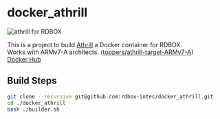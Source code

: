 # docker_athrill

![athrill for RDBOX](https://github.com/rdbox-intec/docker_athrill/workflows/athrill%20for%20RDBOX/badge.svg)

This is a project to build [Athrill](https://github.com/toppers/athrill) a Docker container for RDBOX.  
Works with ARMv7-A architects. ([toppers/athrill\-target\-ARMv7\-A](https://github.com/toppers/athrill-target-ARMv7-A))  
[Docker Hub](https://hub.docker.com/r/rdbox/athrill)

## Build Steps

```bash
git clone --recursive git@github.com:rdbox-intec/docker_athrill.git
cd ./docker_athrill
bash ./builder.sh
```
